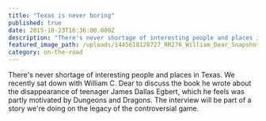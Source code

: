 ```yaml
---
title: "Texas is never boring"
published: true
date: 2015-10-23T16:36:00.000Z
description: "There's never shortage of interesting people and places in Texas. We recently sat down with William C. Dear to discuss the book he wrote about the disappearance of teenager James Dallas Egbert, which he feels was partly motivated by Dungeons and Dragons. The interview will be part of a story we're doing on the legacy of the controversial game."
featured_image_path: /uploads/1445618128727_RR276_William_Dear_Snapshot_IMG_0154.JPG
category: on-the-road
---
```


There's never shortage of interesting people and places in Texas. We recently sat down with William C. Dear to discuss the book he wrote about the disappearance of teenager James Dallas Egbert, which he feels was partly motivated by Dungeons and Dragons. The interview will be part of a story we're doing on the legacy of the controversial game.

